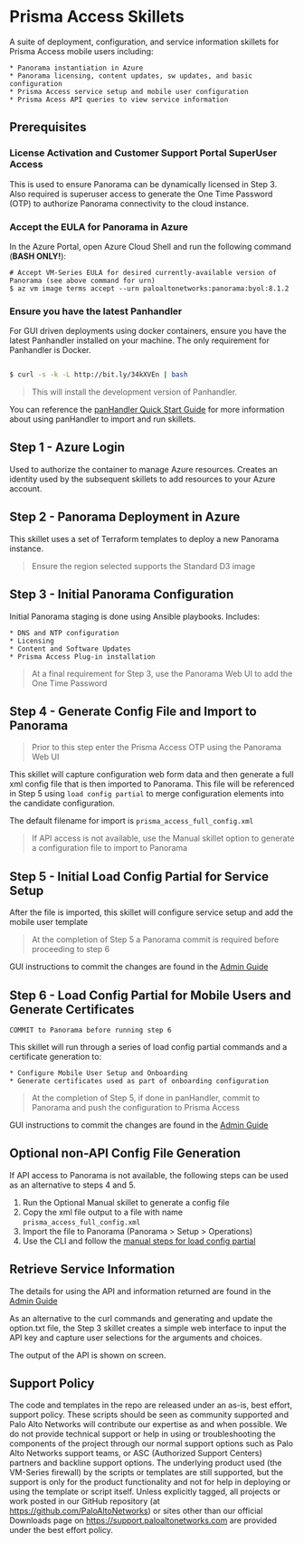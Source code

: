 # Prisma Access Skillets

A suite of deployment, configuration, and service information skillets for Prisma Access mobile users including:

    * Panorama instantiation in Azure
    * Panorama licensing, content updates, sw updates, and basic configuration
    * Prisma Access service setup and mobile user configuration
    * Prisma Acess API queries to view service information

## Prerequisites

### License Activation and Customer Support Portal SuperUser Access

This is used to ensure Panorama can be dynamically licensed in Step 3. Also required is superuser access
to generate the One Time Password (OTP) to authorize Panorama connectivity to the cloud instance.

### Accept the EULA for Panorama in Azure
In the Azure Portal, open Azure Cloud Shell and run the following command (**BASH ONLY!**):
```
# Accept VM-Series EULA for desired currently-available version of Panorama (see above command for urn)
$ az vm image terms accept --urn paloaltonetworks:panorama:byol:8.1.2

```

### Ensure you have the latest Panhandler

For GUI driven deployments using docker containers, ensure you have the latest Panhandler installed on your machine.
The only requirement for Panhandler is Docker.

```bash

$ curl -s -k -L http://bit.ly/34kXVEn | bash

```

> This will install the development version of Panhandler.

You can reference the 
[panHandler Quick Start Guide](https://live.paloaltonetworks.com/t5/Skillet-Tools/Install-and-Get-Started-With-Panhandler/ta-p/307916)
for more information about using panHandler to import and run skillets.

## Step 1 - Azure Login

Used to authorize the container to manage Azure resources.
Creates an identity used by the subsequent skillets to add resources to your Azure account.

## Step 2 - Panorama Deployment in Azure

This skillet uses a set of Terraform templates to deploy a new Panorama instance.

> Ensure the region selected supports the Standard D3 image

## Step 3 - Initial Panorama Configuration

Initial Panorama staging is done using Ansible playbooks. Includes:

    * DNS and NTP configuration
    * Licensing
    * Content and Software Updates
    * Prisma Access Plug-in installation
    
> At a final requirement for Step 3, use the Panorama Web UI to add the One Time Password

## Step 4 - Generate Config File and Import to Panorama

> Prior to this step enter the Prisma Access OTP using the Panorama Web UI

This skillet will capture configuration web form data and then generate a full xml config file that is then imported
to Panorama. This file will be referenced in Step 5 using ```load config partial``` to merge configuration elements
into the candidate configuration.

The default filename for import is ```prisma_access_full_config.xml```

> If API access is not available, use the Manual skillet option to generate a configuration file to import to Panorama

## Step 5 - Initial Load Config Partial for Service Setup

After the file is imported, this skillet will configure service setup and add the mobile user template

> At the completion of Step 5 a Panorama commit is required before proceeding to step 6
    
GUI instructions to commit the changes are found in the 
[Admin Guide](https://docs.paloaltonetworks.com/prisma/prisma-access/prisma-access-cloud-managed-admin/administer-prisma-access/commit-push-and-revert-prisma-access-configuration-changes.html)

## Step 6 - Load Config Partial for Mobile Users and Generate Certificates

```COMMIT to Panorama before running step 6```

This skillet will run through a series of load config partial commands and a certificate
generation to:

    * Configure Mobile User Setup and Onboarding
    * Generate certificates used as part of onboarding configuration
    
> At the completion of Step 5, if done in panHandler, commit to Panorama and push the configuration to Prisma Access

GUI instructions to commit the changes are found in the 
[Admin Guide](https://docs.paloaltonetworks.com/prisma/prisma-access/prisma-access-cloud-managed-admin/administer-prisma-access/commit-push-and-revert-prisma-access-configuration-changes.html)

## Optional non-API Config File Generation

If API access to Panorama is not available, the following steps can be used as an alternative to steps 4 and 5.


1. Run the Optional Manual skillet to generate a config file
2. Copy the xml file output to a file with name ```prisma_access_full_config.xml```
3. Import the file to Panorama (Panorama > Setup > Operations)
4. Use the CLI and follow the [manual steps for load config partial]((https://github.com/PaloAltoNetworks/prisma-access-skillets/blob/develop/stage_2_configuration/full_config/README.md))



## Retrieve Service Information

The details for using the API and information returned are found in the
[Admin Guide](https://docs.paloaltonetworks.com/prisma/prisma-access/prisma-access-panorama-admin/prisma-access-overview/retrieve-ip-addresses-for-prisma-access.html)

As an alternative to the curl commands and generating and update the option.txt file, the Step 3 skillet
creates a simple web interface to input the API key and capture user selections for the arguments and choices.

The output of the API is shown on screen.


## Support Policy

The code and templates in the repo are released under an as-is, best effort,
support policy. These scripts should be seen as community supported and
Palo Alto Networks will contribute our expertise as and when possible.
We do not provide technical support or help in using or troubleshooting the
components of the project through our normal support options such as
Palo Alto Networks support teams, or ASC (Authorized Support Centers)
partners and backline support options. The underlying product used
(the VM-Series firewall) by the scripts or templates are still supported,
but the support is only for the product functionality and not for help in
deploying or using the template or script itself. Unless explicitly tagged,
all projects or work posted in our GitHub repository
(at https://github.com/PaloAltoNetworks) or sites other than our official
Downloads page on https://support.paloaltonetworks.com are provided under
the best effort policy.

